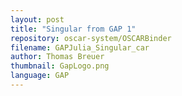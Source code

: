 ```yaml
---
layout: post
title: "Singular from GAP 1"
repository: oscar-system/OSCARBinder
filename: GAPJulia_Singular_car
author: Thomas Breuer
thumbnail: GapLogo.png
language: GAP
---
```



